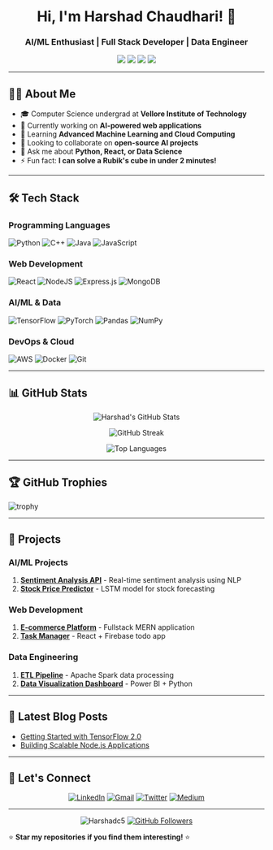 <h1 align="center">Hi, I'm Harshad Chaudhari! 👋</h1>
<h3 align="center">AI/ML Enthusiast | Full Stack Developer | Data Engineer</h3>

<p align="center">
  <a href="https://www.linkedin.com/in/harshad05"><img src="https://img.shields.io/badge/LinkedIn-0077B5?style=for-the-badge&logo=linkedin&logoColor=white"></a>
  <a href="mailto:harshadchaudhari2005@gmail.com"><img src="https://img.shields.io/badge/Gmail-D14836?style=for-the-badge&logo=gmail&logoColor=white"></a>
  <a href="https://leetcode.com/yourusername/"><img src="https://img.shields.io/badge/LeetCode-FFA116?style=for-the-badge&logo=leetcode&logoColor=black"></a>
  <a href="https://github.com/Harshadc5"><img src="https://img.shields.io/github/followers/Harshadc5?label=Follow&style=for-the-badge"></a>
</p>

---

## 👨‍💻 About Me

- 🎓 Computer Science undergrad at **Vellore Institute of Technology**
- 🔭 Currently working on **AI-powered web applications**
- 🌱 Learning **Advanced Machine Learning and Cloud Computing**
- 👯 Looking to collaborate on **open-source AI projects**
- 💬 Ask me about **Python, React, or Data Science**
- ⚡ Fun fact: **I can solve a Rubik's cube in under 2 minutes!**

---

## 🛠 Tech Stack

### Programming Languages
![Python](https://img.shields.io/badge/python-3670A0?style=for-the-badge&logo=python&logoColor=ffdd54)
![C++](https://img.shields.io/badge/c++-%2300599C.svg?style=for-the-badge&logo=c%2B%2B&logoColor=white)
![Java](https://img.shields.io/badge/java-%23ED8B00.svg?style=for-the-badge&logo=openjdk&logoColor=white)
![JavaScript](https://img.shields.io/badge/javascript-%23323330.svg?style=for-the-badge&logo=javascript&logoColor=%23F7DF1E)

### Web Development
![React](https://img.shields.io/badge/react-%2320232a.svg?style=for-the-badge&logo=react&logoColor=%2361DAFB)
![NodeJS](https://img.shields.io/badge/node.js-6DA55F?style=for-the-badge&logo=node.js&logoColor=white)
![Express.js](https://img.shields.io/badge/express.js-%23404d59.svg?style=for-the-badge&logo=express&logoColor=%2361DAFB)
![MongoDB](https://img.shields.io/badge/MongoDB-%234ea94b.svg?style=for-the-badge&logo=mongodb&logoColor=white)

### AI/ML & Data
![TensorFlow](https://img.shields.io/badge/TensorFlow-%23FF6F00.svg?style=for-the-badge&logo=TensorFlow&logoColor=white)
![PyTorch](https://img.shields.io/badge/PyTorch-%23EE4C2C.svg?style=for-the-badge&logo=PyTorch&logoColor=white)
![Pandas](https://img.shields.io/badge/pandas-%23150458.svg?style=for-the-badge&logo=pandas&logoColor=white)
![NumPy](https://img.shields.io/badge/numpy-%23013243.svg?style=for-the-badge&logo=numpy&logoColor=white)

### DevOps & Cloud
![AWS](https://img.shields.io/badge/AWS-%23FF9900.svg?style=for-the-badge&logo=amazon-aws&logoColor=white)
![Docker](https://img.shields.io/badge/docker-%230db7ed.svg?style=for-the-badge&logo=docker&logoColor=white)
![Git](https://img.shields.io/badge/git-%23F05033.svg?style=for-the-badge&logo=git&logoColor=white)

---

## 📊 GitHub Stats

<div align="center">

![Harshad's GitHub Stats](https://github-readme-stats.vercel.app/api?username=Harshadc5&show_icons=true&theme=radical&hide_border=true)

![GitHub Streak](https://streak-stats.demolab.com?user=Harshadc5&theme=radical&hide_border=true)

![Top Languages](https://github-readme-stats.vercel.app/api/top-langs/?username=Harshadc5&layout=compact&theme=radical&hide_border=true)

</div>

---

## 🏆 GitHub Trophies
![trophy](https://github-profile-trophy.vercel.app/?username=Harshadc5&theme=radical&no-frame=true&row=1&column=7)

---

## 🚀 Projects

### AI/ML Projects
1. **[Sentiment Analysis API](https://github.com/Harshadc5/sentiment-analysis)** - Real-time sentiment analysis using NLP
2. **[Stock Price Predictor](https://github.com/Harshadc5/stock-predictor)** - LSTM model for stock forecasting

### Web Development
1. **[E-commerce Platform](https://github.com/Harshadc5/ecommerce-mern)** - Fullstack MERN application
2. **[Task Manager](https://github.com/Harshadc5/task-manager)** - React + Firebase todo app

### Data Engineering
1. **[ETL Pipeline](https://github.com/Harshadc5/etl-pipeline)** - Apache Spark data processing
2. **[Data Visualization Dashboard](https://github.com/Harshadc5/data-viz)** - Power BI + Python

---

## 📝 Latest Blog Posts
<!-- BLOG-POST-LIST:START -->
- [Getting Started with TensorFlow 2.0](https://medium.com/yourblog)
- [Building Scalable Node.js Applications](https://medium.com/yourblog)
<!-- BLOG-POST-LIST:END -->

---

## 🤝 Let's Connect

<p align="center">
  <a href="https://www.linkedin.com/in/harshad05"><img src="https://img.icons8.com/color/48/000000/linkedin.png" alt="LinkedIn"/></a>
  <a href="mailto:harshadchaudhari2005@gmail.com"><img src="https://img.icons8.com/color/48/000000/gmail.png" alt="Gmail"/></a>
  <a href="https://twitter.com/yourhandle"><img src="https://img.icons8.com/color/48/000000/twitter.png" alt="Twitter"/></a>
  <a href="https://medium.com/yourblog"><img src="https://img.icons8.com/color/48/000000/medium-logo.png" alt="Medium"/></a>
</p>

---

<p align="center">
  <img src="https://komarev.com/ghpvc/?username=Harshadc5&label=Profile%20views&color=0e75b6&style=flat" alt="Harshadc5" /> 
  <a href="https://github.com/Harshadc5?tab=followers"><img src="https://img.shields.io/github/followers/Harshadc5?label=Followers&style=social" alt="GitHub Followers"></a>
</p>

⭐ **Star my repositories if you find them interesting!** ⭐
